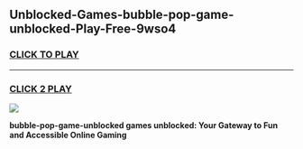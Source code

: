 
## Unblocked-Games-bubble-pop-game-unblocked-Play-Free-9wso4
<h3>
<a href="https://premium76.site?title=bubble-pop-game-unblocked&ref=20A">CLICK TO PLAY</a></h3>
<hr>

<h3>
<a href="https://premium76.site?title=bubble-pop-game-unblocked&ref=20A">CLICK 2 PLAY</a>
  
</h3>

<a href="https://premium76.site?title=bubble-pop-game-unblocked&ref=20A"><img src="https://clearcache.store/games.png"></a>


**bubble-pop-game-unblocked games unblocked: Your Gateway to Fun and Accessible Online Gaming**
